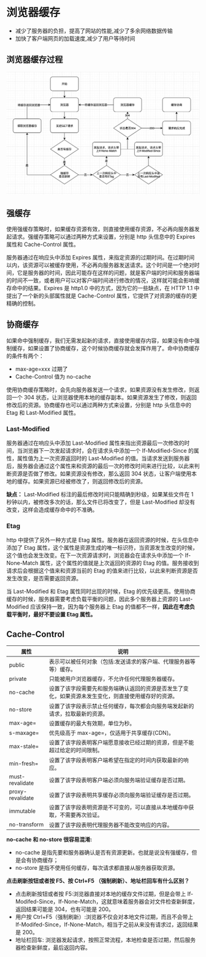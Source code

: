 # 浏览器缓存

- 减少了服务器的负担，提高了网站的性能,减少了多余网络数据传输
- 加快了客户端网页的加载速度,减少了用户等待时间

## 浏览器缓存过程

![32362e706e67](../../public/32362e706e67.png)

## 强缓存

使用强缓存策略时，如果缓存资源有效，则直接使用缓存资源，不必再向服务器发起请求。强缓存策略可以通过两种方式来设置，分别是 http 头信息中的 Expires 属性和 Cache-Control 属性。

服务器通过在响应头中添加 Expires 属性，来指定资源的过期时间。在过期时间以内，该资源可以被缓存使用，不必再向服务器发送请求。这个时间是一个绝对时间，它是服务器的时间，因此可能存在这样的问题，就是客户端的时间和服务器端的时间不一致，或者用户可以对客户端时间进行修改的情况，这样就可能会影响缓存命中的结果。Expires 是 http1.0 中的方式，因为它的一些缺点，在 HTTP 1.1 中提出了一个新的头部属性就是 Cache-Control 属性，它提供了对资源的缓存的更精确的控制。

## 协商缓存

如果命中强制缓存，我们无需发起新的请求，直接使用缓存内容，如果没有命中强制缓存，如果设置了协商缓存，这个时候协商缓存就会发挥作用了。命中协商缓存的条件有两个：

- max-age=xxx 过期了
- Cache-Control 值为 no-cache

使用协商缓存策略时，会先向服务器发送一个请求，如果资源没有发生修改，则返回一个 304 状态，让浏览器使用本地的缓存副本。如果资源发生了修改，则返回修改后的资源。协商缓存也可以通过两种方式来设置，分别是 http 头信息中的 Etag 和 Last-Modified 属性。

### Last-Modified

服务器通过在响应头中添加 Last-Modified 属性来指出资源最后一次修改的时间，当浏览器下一次发起请求时，会在请求头中添加一个 If-Modified-Since 的属性，属性值为上一次资源返回时的 Last-Modified 的值。当请求发送到服务器后，服务器会通过这个属性来和资源的最后一次的修改时间来进行比较，以此来判断资源是否做了修改。如果资源没有修改，那么返回 304 状态，让客户端使用本地的缓存。如果资源已经被修改了，则返回修改后的资源。

**缺点：** Last-Modified 标注的最后修改时间只能精确到秒级，如果某些文件在 1 秒钟以内，被修改多次的话，那么文件已将改变了，但是 Last-Modified 却没有改变，这样会造成缓存命中的不准确。

### Etag

http 中提供了另外一种方式是 Etag 属性。服务器在返回资源的时候，在头信息中添加了 Etag 属性，这个属性是资源生成的唯一标识符，当资源发生改变的时候，这个值也会发生改变。在下一次资源请求时，浏览器会在请求头中添加一个 If-None-Match 属性，这个属性的值就是上次返回的资源的 Etag 的值。服务接收到请求后会根据这个值来和资源当前的 Etag 的值来进行比较，以此来判断资源是否发生改变，是否需要返回资源。

当 Last-Modified 和 Etag 属性同时出现的时候，Etag 的优先级更高。使用协商缓存的时候，服务器需要考虑负载平衡的问题，因此多个服务器上资源的
Last-Modified 应该保持一致，因为每个服务器上 Etag 的值都不一样，**因此在考虑负载平衡时，最好不要设置 Etag 属性。**

## Cache-Control

| 属性             | 说明                                                                                                 |
| ---------------- | ---------------------------------------------------------------------------------------------------- |
| public           | 表示可以被任何对象（包括:发送请求的客户端、代理服务器等等）缓存。                                    |
| private          | 只能被用户浏览器缓存，不允许任何代理服务器缓存。                                                     |
| no-cache         | 设置了该字段需要先和服务端确认返回的资源是否发生了变化，如果资源未发生变化，则直接使用缓存好的资源。 |
| no-store         | 设置了该字段表示禁止任何缓存，每次都会向服务端发起新的请求，拉取最新的资源。                         |
| max-age=         | 设置缓存的最大有效期，单位为秒。                                                                     |
| s-maxage=        | 优先级高于 max-age=，仅适用于共享缓存(CDN)。                                                         |
| max-stale=       | 设置了该字段表明客户端愿意接收已经过期的资源，但是不能超过给定的时间限制。                           |
| min-fresh=       | 设置了该字段表明客户端希望在指定的时间内获取最新的响应。                                             |
| must-revalidate  | 设置了该字段表明客户端必须向服务端验证缓存是否过期。                                                 |
| proxy-revalidate | 设置了该字段表明共享缓存必须向服务端验证缓存是否过期。                                               |
| immutable        | 设置了该字段表明资源是不可变的，可以直接从本地缓存中获取，不需要再次验证。                           |
| no-transform     | 设置了该字段表明代理服务器不能改变响应的内容。                                                       |

**no-cache 和 no-store 很容易混淆:**

- no-cache 是指先要和服务器确认是否有资源更新。也就是说没有强缓存，但是会有协商缓存；
- no-store 是指不使用任何缓存，每次请求都直接从服务器获取资源。

**点击刷新按钮或者按 F5、按 Ctrl+F5 （强制刷新）、地址栏回车有什么区别？**

- 点击刷新按钮或者按 F5:浏览器直接对本地的缓存文件过期，但是会带上 If-Modifed-Since，If-None-Match，这就意味着服务器会对文件检查新鲜度，返回结果可能是 304，也有可能是 200。
- 用户按 Ctrl+F5（强制刷新）:浏览器不仅会对本地文件过期，而且不会带上 If-Modifed-Since，If-None-Match，相当于之前从来没有请求过，返回结果是
  200。
- 地址栏回车: 浏览器发起请求，按照正常流程，本地检查是否过期，然后服务器检查新鲜度，最后返回内容。
